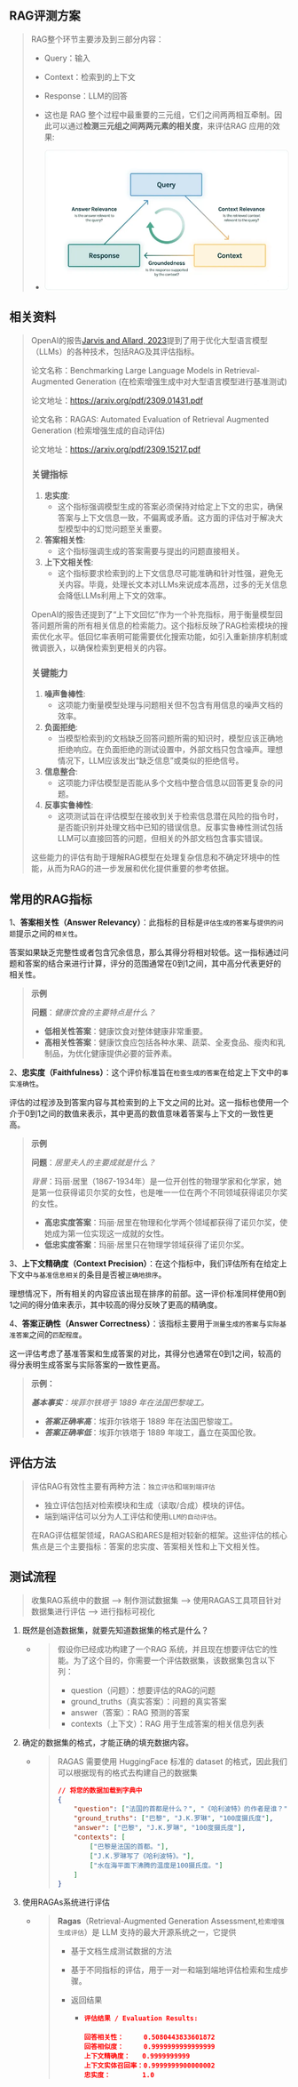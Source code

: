 ## RAG评测方案

> RAG整个环节主要涉及到三部分内容：
>
> - Query：输入
>
> - Context：检索到的上下文
>
> - Response：LLM的回答
>
> - 这也是 RAG 整个过程中最重要的三元组，它们之间两两相互牵制。因此可以通过**检测三元组之间两两元素的相关度**，来评估RAG 应用的效果:
>
> - ![img](images/rag-eval-01.png) 
>



## 相关资料

> OpenAI的报告[Jarvis and Allard, 2023](https://arxiv.org/pdf/2312.10997v1.pdf)提到了用于优化大型语言模型（LLMs）的各种技术，包括RAG及其评估指标。
>
> 
>
> 论文名称：Benchmarking Large Language Models in Retrieval-Augmented Generation (在检索增强生成中对大型语言模型进行基准测试)
>
> 论文地址：https://arxiv.org/pdf/2309.01431.pdf
>
> 
>
> 论文名称：RAGAS: Automated Evaluation of Retrieval Augmented Generation (检索增强生成的自动评估)
>
> 论文地址：https://arxiv.org/pdf/2309.15217.pdf
>
> 
>
> ### 关键指标
>
> 1. **忠实度**:
>    - 这个指标强调模型生成的答案必须保持对给定上下文的忠实，确保答案与上下文信息一致，不偏离或矛盾。这方面的评估对于解决大型模型中的幻觉问题至关重要。
> 2. **答案相关性**:
>    - 这个指标强调生成的答案需要与提出的问题直接相关。
> 3. **上下文相关性**:
>    - 这个指标要求检索到的上下文信息尽可能准确和针对性强，避免无关内容。毕竟，处理长文本对LLMs来说成本高昂，过多的无关信息会降低LLMs利用上下文的效率。
>
> OpenAI的报告还提到了“上下文回忆”作为一个补充指标，用于衡量模型回答问题所需的所有相关信息的检索能力。这个指标反映了RAG检索模块的搜索优化水平。低回忆率表明可能需要优化搜索功能，如引入重新排序机制或微调嵌入，以确保检索到更相关的内容。
>
> ### 关键能力
>
> 1. **噪声鲁棒性**:
>    - 这项能力衡量模型处理与问题相关但不包含有用信息的噪声文档的效率。
> 2. **负面拒绝**:
>    - 当模型检索到的文档缺乏回答问题所需的知识时，模型应该正确地拒绝响应。在负面拒绝的测试设置中，外部文档只包含噪声。理想情况下，LLM应该发出“缺乏信息”或类似的拒绝信号。
> 3. **信息整合**:
>    - 这项能力评估模型是否能从多个文档中整合信息以回答更复杂的问题。
> 4. **反事实鲁棒性**:
>    - 这项测试旨在评估模型在接收到关于检索信息潜在风险的指令时，是否能识别并处理文档中已知的错误信息。反事实鲁棒性测试包括LLM可以直接回答的问题，但相关的外部文档包含事实错误。
>
> 这些能力的评估有助于理解RAG模型在处理复杂信息和不确定环境中的性能，从而为RAG的进一步发展和优化提供重要的参考依据。



## 常用的RAG指标

1、**答案相关性（Answer Relevancy）**：此指标的目标是`评估生成的答案`与`提供的问题`提示之间的`相关性`。

答案如果缺乏完整性或者包含冗余信息，那么其得分将相对较低。这一指标通过问题和答案的结合来进行计算，评分的范围通常在0到1之间，其中高分代表更好的相关性。

> **示例**
>
> **问题**：*健康饮食的主要特点是什么？*
>
> - **低相关性答案**：健康饮食对整体健康非常重要。
> - **高相关性答案**：健康饮食应包括各种水果、蔬菜、全麦食品、瘦肉和乳制品，为优化健康提供必要的营养素。



2、**忠实度（Faithfulness）**：这个评价标准旨在`检查生成的答案`在给定上下文中的`事实准确性`。

评估的过程涉及到答案内容与其检索到的上下文之间的比对。这一指标也使用一个介于0到1之间的数值来表示，其中更高的数值意味着答案与上下文的一致性更高。

> **示例**
>
> **问题**：*居里夫人的主要成就是什么？*
>
> *背景*：玛丽·居里（1867-1934年）是一位开创性的物理学家和化学家，她是第一位获得诺贝尔奖的女性，也是唯一一位在两个不同领域获得诺贝尔奖的女性。
>
> - **高忠实度答案**：玛丽·居里在物理和化学两个领域都获得了诺贝尔奖，使她成为第一位实现这一成就的女性。
> - **低忠实度答案**：玛丽·居里只在物理学领域获得了诺贝尔奖。



3、**上下文精确度（Context Precision）**：在这个指标中，我们评估所有在给定上下文中`与基准信息相关`的条目是否被`正确地排序`。

理想情况下，所有相关的内容应该出现在排序的前部。这一评价标准同样使用0到1之间的得分值来表示，其中较高的得分反映了更高的精确度。



4、**答案正确性（Answer Correctness）**：该指标主要用于`测量生成的答案`与`实际基准答案`之间的`匹配程度`。

这一评估考虑了基准答案和生成答案的对比，其得分也通常在0到1之间，较高的得分表明生成答案与实际答案的一致性更高。

> **示例：**
>
> ***基本事实**：埃菲尔铁塔于 1889 年在法国巴黎竣工。*
>
> - ***答案正确率高***：埃菲尔铁塔于 1889 年在法国巴黎竣工。
> - ***答案正确率低***：埃菲尔铁塔于 1889 年竣工，矗立在英国伦敦。



## 评估方法

> 评估RAG有效性主要有两种方法：`独立评估`和`端到端评估`
>
> - 独立评估包括对检索模块和生成（读取/合成）模块的评估。
> - 端到端评估可以分为人工评估和使用`LLM的自动评估`。
>
> 在RAG评估框架领域，RAGAS和ARES是相对较新的框架。这些评估的核心焦点是三个主要指标：答案的忠实度、答案相关性和上下文相关性。



## 测试流程

> 收集RAG系统中的数据 --> 制作测试数据集 --> 使用RAGAS工具项目针对数据集进行评估 --> 进行指标可视化

1. 既然是创造数据集，就要先知道数据集的格式是什么？

   - > 假设你已经成功构建了一个RAG 系统，并且现在想要评估它的性能。为了这个目的，你需要一个评估数据集，该数据集包含以下列：
     >
     > - question（问题）：想要评估的RAG的问题
     > - ground_truths（真实答案）：问题的真实答案
     > - answer（答案）：RAG 预测的答案
     > - contexts（上下文）：RAG 用于生成答案的相关信息列表

2. 确定的数据集的格式，才能正确的填充数据内容。

   - > RAGAS 需要使用 HuggingFace 标准的 dataset 的格式，因此我们可以根据现有的格式去构建自己的数据集
     >
     > ```json
     > // 将您的数据加载到字典中
     > {
     >     "question": ["法国的首都是什么？", "《哈利波特》的作者是谁？", "水的沸点是多少？"],
     >     "ground_truths": ["巴黎", "J.K.罗琳", "100度摄氏度"],
     >     "answer": ["巴黎", "J.K.罗琳", "100度摄氏度"],
     >     "contexts": [
     >         ["巴黎是法国的首都。"],
     >         ["J.K.罗琳写了《哈利波特》。"],
     >         ["水在海平面下沸腾的温度是100摄氏度。"]
     >     ]
     > }
     > ```

3. 使用RAGAs系统进行评估

   - > **Ragas**（Retrieval-Augmented Generation Assessment,`检索增强生成评估`）是 LLM 支持的最大开源系统之一，它提供
     >
     > - 基于文档生成测试数据的方法
     >
     > - 基于不同指标的评估，用于一对一和端到端地评估检索和生成步骤。
     >
     > - 返回结果
     >
     >   - ``` json
     >     评估结果 / Evaluation Results:
     >         
     >     回答相关性：     0.5080443833601872
     >     回答相似度：     0.9999999999999999
     >     上下文精确度：   0.9999999999
     >     上下文实体召回率：0.9999999900000002
     >     忠实度：        1.0
     >     ```
